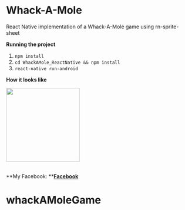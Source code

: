 # Whack-A-Mole

React Native implementation of a Whack-A-Mole game using rn-sprite-sheet

**Running the project**

1. `npm install`
2. `cd WhackAMole_ReactNative && npm install`
3. `react-native run-android`

**How it looks like**

<img src="https://miro.medium.com/max/1200/1*pkk3mHUZrpcUsuJJvm-UoA.gif" width="200" />
<br /><br />


**My Facebook: **<a href="https://www.facebook.com/giavudangle">**Facebook**</a>

# whackAMoleGame
